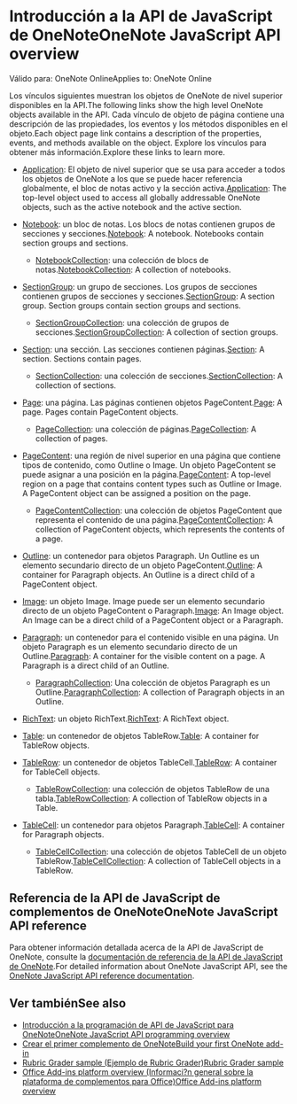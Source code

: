 # <a name="onenote-javascript-api-overview"></a><span data-ttu-id="75e6c-101">Introducción a la API de JavaScript de OneNote</span><span class="sxs-lookup"><span data-stu-id="75e6c-101">OneNote JavaScript API overview</span></span>

<span data-ttu-id="75e6c-102">Válido para: OneNote Online</span><span class="sxs-lookup"><span data-stu-id="75e6c-102">Applies to: OneNote Online</span></span>

<span data-ttu-id="75e6c-103">Los vínculos siguientes muestran los objetos de OneNote de nivel superior disponibles en la API.</span><span class="sxs-lookup"><span data-stu-id="75e6c-103">The following links show the high level OneNote objects available in the API.</span></span> <span data-ttu-id="75e6c-104">Cada vínculo de objeto de página contiene una descripción de las propiedades, los eventos y los métodos disponibles en el objeto.</span><span class="sxs-lookup"><span data-stu-id="75e6c-104">Each object page link contains a description of the properties, events, and methods available on the object.</span></span> <span data-ttu-id="75e6c-105">Explore los vínculos para obtener más información.</span><span class="sxs-lookup"><span data-stu-id="75e6c-105">Explore these links to learn more.</span></span> 
    
- <span data-ttu-id="75e6c-106">[Application](/javascript/api/onenote/onenote.application): El objeto de nivel superior que se usa para acceder a todos los objetos de OneNote a los que se puede hacer referencia globalmente, el bloc de notas activo y la sección activa.</span><span class="sxs-lookup"><span data-stu-id="75e6c-106">[Application](/javascript/api/onenote/onenote.application): The top-level object used to access all globally addressable OneNote objects, such as the active notebook and the active section.</span></span>

- <span data-ttu-id="75e6c-p102">[Notebook](/javascript/api/onenote/onenote.notebook): un bloc de notas. Los blocs de notas contienen grupos de secciones y secciones.</span><span class="sxs-lookup"><span data-stu-id="75e6c-p102">[Notebook](/javascript/api/onenote/onenote.notebook): A notebook. Notebooks contain section groups and sections.</span></span>
    - <span data-ttu-id="75e6c-109">[NotebookCollection](/javascript/api/onenote/onenote.notebookcollection): una colección de blocs de notas.</span><span class="sxs-lookup"><span data-stu-id="75e6c-109">[NotebookCollection](/javascript/api/onenote/onenote.notebookcollection): A collection of notebooks.</span></span>

- <span data-ttu-id="75e6c-p103">[SectionGroup](/javascript/api/onenote/onenote.sectiongroup): un grupo de secciones. Los grupos de secciones contienen grupos de secciones y secciones.</span><span class="sxs-lookup"><span data-stu-id="75e6c-p103">[SectionGroup](/javascript/api/onenote/onenote.sectiongroup): A section group. Section groups contain section groups and sections.</span></span>
    - <span data-ttu-id="75e6c-112">[SectionGroupCollection](/javascript/api/onenote/onenote.sectiongroupcollection): una colección de grupos de secciones.</span><span class="sxs-lookup"><span data-stu-id="75e6c-112">[SectionGroupCollection](/javascript/api/onenote/onenote.sectiongroupcollection): A collection of section groups.</span></span>

- <span data-ttu-id="75e6c-p104">[Section](/javascript/api/onenote/onenote.section): una sección. Las secciones contienen páginas.</span><span class="sxs-lookup"><span data-stu-id="75e6c-p104">[Section](/javascript/api/onenote/onenote.section): A section. Sections contain pages.</span></span>
    - <span data-ttu-id="75e6c-115">[SectionCollection](/javascript/api/onenote/onenote.sectioncollection): una colección de secciones.</span><span class="sxs-lookup"><span data-stu-id="75e6c-115">[SectionCollection](/javascript/api/onenote/onenote.sectioncollection): A collection of sections.</span></span>

- <span data-ttu-id="75e6c-p105">[Page](/javascript/api/onenote/onenote.page): una página. Las páginas contienen objetos PageContent.</span><span class="sxs-lookup"><span data-stu-id="75e6c-p105">[Page](/javascript/api/onenote/onenote.page): A page. Pages contain PageContent objects.</span></span>
    - <span data-ttu-id="75e6c-118">[PageCollection](/javascript/api/onenote/onenote.pagecollection): una colección de páginas.</span><span class="sxs-lookup"><span data-stu-id="75e6c-118">[PageCollection](/javascript/api/onenote/onenote.pagecollection): A collection of pages.</span></span>

- <span data-ttu-id="75e6c-p106">[PageContent](/javascript/api/onenote/onenote.pagecontent): una región de nivel superior en una página que contiene tipos de contenido, como Outline o Image. Un objeto PageContent se puede asignar a una posición en la página.</span><span class="sxs-lookup"><span data-stu-id="75e6c-p106">[PageContent](/javascript/api/onenote/onenote.pagecontent): A top-level region on a page that contains content types such as Outline or Image. A PageContent object can be assigned a position on the page.</span></span>
    - <span data-ttu-id="75e6c-121">[PageContentCollection](/javascript/api/onenote/onenote.pagecontentcollection): una colección de objetos PageContent que representa el contenido de una página.</span><span class="sxs-lookup"><span data-stu-id="75e6c-121">[PageContentCollection](/javascript/api/onenote/onenote.pagecontentcollection): A collection of PageContent objects, which represents the contents of a page.</span></span>

- <span data-ttu-id="75e6c-p107">[Outline](/javascript/api/onenote/onenote.outline): un contenedor para objetos Paragraph. Un Outline es un elemento secundario directo de un objeto PageContent.</span><span class="sxs-lookup"><span data-stu-id="75e6c-p107">[Outline](/javascript/api/onenote/onenote.outline): A container for Paragraph objects. An Outline is a direct child of a PageContent object.</span></span>

- <span data-ttu-id="75e6c-p108">[Image](/javascript/api/onenote/onenote.image): un objeto Image. Image puede ser un elemento secundario directo de un objeto PageContent o Paragraph.</span><span class="sxs-lookup"><span data-stu-id="75e6c-p108">[Image](/javascript/api/onenote/onenote.image): An Image object. An Image can be a direct child of a PageContent object or a Paragraph.</span></span>

- <span data-ttu-id="75e6c-p109">[Paragraph](/javascript/api/onenote/onenote.paragraph): un contenedor para el contenido visible en una página. Un objeto Paragraph es un elemento secundario directo de un Outline.</span><span class="sxs-lookup"><span data-stu-id="75e6c-p109">[Paragraph](/javascript/api/onenote/onenote.paragraph): A container for the visible content on a page. A Paragraph is a direct child of an Outline.</span></span>
    - <span data-ttu-id="75e6c-128">[ParagraphCollection](/javascript/api/onenote/onenote.paragraphcollection): Una colección de objetos Paragraph es un Outline.</span><span class="sxs-lookup"><span data-stu-id="75e6c-128">[ParagraphCollection](/javascript/api/onenote/onenote.paragraphcollection): A collection of Paragraph objects in an Outline.</span></span>

- <span data-ttu-id="75e6c-129">[RichText](/javascript/api/onenote/onenote.richtext): un objeto RichText.</span><span class="sxs-lookup"><span data-stu-id="75e6c-129">[RichText](/javascript/api/onenote/onenote.richtext): A RichText object.</span></span>

- <span data-ttu-id="75e6c-130">[Table](/javascript/api/onenote/onenote.table): un contenedor de objetos TableRow.</span><span class="sxs-lookup"><span data-stu-id="75e6c-130">[Table](/javascript/api/onenote/onenote.table): A container for TableRow objects.</span></span>

- <span data-ttu-id="75e6c-131">[TableRow](/javascript/api/onenote/onenote.tablerow): un contenedor de objetos TableCell.</span><span class="sxs-lookup"><span data-stu-id="75e6c-131">[TableRow](/javascript/api/onenote/onenote.tablerow): A container for TableCell objects.</span></span>
    - <span data-ttu-id="75e6c-132">[TableRowCollection](/javascript/api/onenote/onenote.tablerowcollection): una colección de objetos TableRow de una tabla.</span><span class="sxs-lookup"><span data-stu-id="75e6c-132">[TableRowCollection](/javascript/api/onenote/onenote.tablerowcollection): A collection of TableRow objects in a Table.</span></span>
 
- <span data-ttu-id="75e6c-133">[TableCell](/javascript/api/onenote/onenote.tablecell): un contenedor para objetos Paragraph.</span><span class="sxs-lookup"><span data-stu-id="75e6c-133">[TableCell](/javascript/api/onenote/onenote.tablecell): A container for Paragraph objects.</span></span>
    - <span data-ttu-id="75e6c-134">[TableCellCollection](/javascript/api/onenote/onenote.tablecellcollection): una colección de objetos TableCell de un objeto TableRow.</span><span class="sxs-lookup"><span data-stu-id="75e6c-134">[TableCellCollection](/javascript/api/onenote/onenote.tablecellcollection): A collection of TableCell objects in a TableRow.</span></span>

## <a name="onenote-javascript-api-reference"></a><span data-ttu-id="75e6c-135">Referencia de la API de JavaScript de complementos de OneNote</span><span class="sxs-lookup"><span data-stu-id="75e6c-135">OneNote JavaScript API reference</span></span>

<span data-ttu-id="75e6c-136">Para obtener información detallada acerca de la API de JavaScript de OneNote, consulte la [documentación de referencia de la API de JavaScript de OneNote](/javascript/api/onenote).</span><span class="sxs-lookup"><span data-stu-id="75e6c-136">For detailed information about OneNote JavaScript API, see the [OneNote JavaScript API reference documentation](/javascript/api/onenote).</span></span>

## <a name="see-also"></a><span data-ttu-id="75e6c-137">Ver también</span><span class="sxs-lookup"><span data-stu-id="75e6c-137">See also</span></span>

- [<span data-ttu-id="75e6c-138">Introducción a la programación de API de JavaScript para OneNote</span><span class="sxs-lookup"><span data-stu-id="75e6c-138">OneNote JavaScript API programming overview</span></span>](https://docs.microsoft.com/office/dev/add-ins/onenote/onenote-add-ins-programming-overview)
- [<span data-ttu-id="75e6c-139">Crear el primer complemento de OneNote</span><span class="sxs-lookup"><span data-stu-id="75e6c-139">Build your first OneNote add-in</span></span>](https://docs.microsoft.com/office/dev/add-ins/onenote/onenote-add-ins-getting-started)
- [<span data-ttu-id="75e6c-140">Rubric Grader sample (Ejemplo de Rubric Grader)</span><span class="sxs-lookup"><span data-stu-id="75e6c-140">Rubric Grader sample</span></span>](https://github.com/OfficeDev/OneNote-Add-in-Rubric-Grader)
- [<span data-ttu-id="75e6c-141">Office Add-ins platform overview (Informaci?n general sobre la plataforma de complementos para Office)</span><span class="sxs-lookup"><span data-stu-id="75e6c-141">Office Add-ins platform overview</span></span>](https://docs.microsoft.com/office/dev/add-ins/overview/office-add-ins)
